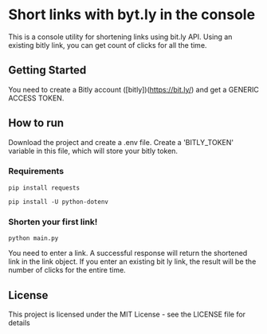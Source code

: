 # Short links with byt.ly in the console

This is a console utility for shortening links using bit.ly API. Using an existing bitly link, you can get count of clicks for all the time.

## Getting Started

You need to create a Bitly account ([bitly])(https://bit.ly/) and get a GENERIC ACCESS TOKEN.

## How to run

Download the project and create a .env file. Create a 'BITLY_TOKEN' variable in this file, which will store your bitly token.

### Requirements

`pip install requests`

`pip install -U python-dotenv`

### Shorten your first link!

`python main.py`

You need to enter a link. A successful response will return the shortened link in the link object.
If you enter an existing bit ly link, the result will be the number of clicks for the entire time.

## License
This project is licensed under the MIT License - see the LICENSE file for details
